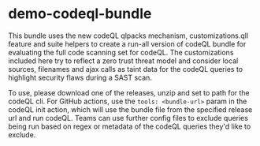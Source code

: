 # demo-codeql-bundle

This bundle uses the new codeQL qlpacks mechanism, customizations.qll feature and suite helpers to create a run-all version of codeQL bundle for evaluating the full code scanning set for codeQL. The customizations included here try to reflect a zero trust threat model and consider local sources, filenames and ajax calls as taint data for the codeQL queries to highlight security flaws during a SAST scan.

To use, please download one of the releases, unzip and set to path for the codeQL cli. For GitHub actions, use the `tools: <bundle-url>` param in the codeQL init action, which will use the bundle file from the specified release url and run codeQL. Teams can use further config files to exclude queries being run based on regex or metadata of the codeQL queries they'd like to exclude. 
